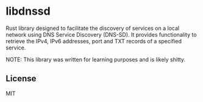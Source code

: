 # libdnssd
Rust library designed to facilitate the discovery of services on a local network using DNS Service Discovery (DNS-SD). It provides functionality to retrieve the IPv4, IPv6 addresses, port and TXT records of a specified service.

NOTE: This library was written for learning purposes and is likely shitty.

## License
MIT
